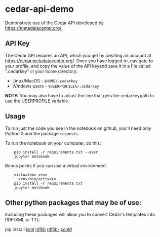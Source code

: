 # cedar-api-demo
Demonstrate use of the Cedar API developed by https://metadatacenter.org/

## API Key

The Cedar API requires an API, which you get by creating an account at https://cedar.metadatacenter.org/.
Once you have logged-in, navigate to your profile, and copy the value of the API keyand save it in a file
called ".cedarkey" in your home directory:

* Linux/MacOS - `$HOME/.cedarkey`
* Windows users - `%USERPROFILE%/.cedarkey`

__NOTE:__ You may also have to adjust the line that gets the cedarkeypath to use the USERPROFILE variable.

## Usage

To run just the code you see in the notebook on github, you'll need only Python 3 and the package `requests`.

To run the notebook on your computer, do this:

        pip install -r requirements.txt --user
        jupyter notebook

Bonus points if you can use a virtual environment:

        virtualenv venv
        . venv/bin/activate
        pip install -r requirements.txt
        jupyter notebook


## Other python packages that may be of use:

Including these packages will allow you to convert Cedar's templates into RDF/XML or TTL:

pip install
[lxml](https://pypi.org/project/lxml/) 
[rdflib](https://pyyi.org/project/rdflib/)
[rdflib-jsonld](https://pypi.org/project/rdflib-jsonld/)
